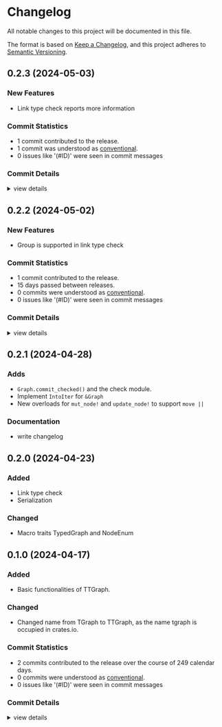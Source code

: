 # Changelog

All notable changes to this project will be documented in this file.

The format is based on [Keep a Changelog](https://keepachangelog.com/en/1.0.0/),
and this project adheres to [Semantic Versioning](https://semver.org/spec/v2.0.0.html).

## 0.2.3 (2024-05-03)

### New Features

 - <csr-id-ac486b1399f808a6c881779a0a64574bbf57e9f9/> Link type check reports more information

### Commit Statistics

<csr-read-only-do-not-edit/>

 - 1 commit contributed to the release.
 - 1 commit was understood as [conventional](https://www.conventionalcommits.org).
 - 0 issues like '(#ID)' were seen in commit messages

### Commit Details

<csr-read-only-do-not-edit/>

<details><summary>view details</summary>

 * **Uncategorized**
    - Link type check reports more information ([`ac486b1`](https://github.com/semiwaker/TTGraph/commit/ac486b1399f808a6c881779a0a64574bbf57e9f9))
</details>

## 0.2.2 (2024-05-02)

### New Features

 - <csr-id-4e1170114e835e496619d520a86e4aba9eef842d/> Group is supported in link type check

### Commit Statistics

<csr-read-only-do-not-edit/>

 - 1 commit contributed to the release.
 - 15 days passed between releases.
 - 0 commits were understood as [conventional](https://www.conventionalcommits.org).
 - 0 issues like '(#ID)' were seen in commit messages

### Commit Details

<csr-read-only-do-not-edit/>

<details><summary>view details</summary>

 * **Uncategorized**
    - BREAKING CHANGE: Reconstructed the package layout ([`961700c`](https://github.com/semiwaker/TTGraph/commit/961700c7d4c47be2e6be5f63a0549c09f8132389))
</details>

## 0.2.1 (2024-04-28)

### Adds

 - `Graph.commit_checked()` and the check module.
 - Implement `IntoIter` for `&Graph`
 - New overloads for `mut_node!` and `update_node!` to support `move ||`

### Documentation

 - <csr-id-b11a80cd342811cf47673c6b0250ce4a7427f87e/> write changelog

## 0.2.0 (2024-04-23)

### Added

 - Link type check
 - Serialization

### Changed

 - Macro traits TypedGraph and NodeEnum

## 0.1.0 (2024-04-17)

### Added

 - Basic functionalities of TTGraph.

### Changed

 - Changed name from TGraph to TTGraph, as the name tgraph is occupied in crates.io.

### Commit Statistics

<csr-read-only-do-not-edit/>

 - 2 commits contributed to the release over the course of 249 calendar days.
 - 0 commits were understood as [conventional](https://www.conventionalcommits.org).
 - 0 issues like '(#ID)' were seen in commit messages

### Commit Details

<csr-read-only-do-not-edit/>

<details><summary>view details</summary>

 * **Uncategorized**
    - Has Drop verision ([`76b6d69`](https://github.com/semiwaker/TTGraph/commit/76b6d69f32116b5a6d1938b9b97b120ca4955c17))
    - Compilable v1 ([`e64f316`](https://github.com/semiwaker/TTGraph/commit/e64f31638ab689b2d2630fef70f39f821ec8263b))
</details>

